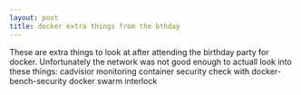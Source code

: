 ```yaml
---
layout: post
title: docker extra things from the bthday
---
```


These are extra things to look at after attending the birthday party for docker.
Unfortunately the network was not good enough to actuall look into these things:
cadvisior monitoring container
security check with docker-bench-security
docker swarm
interlock
